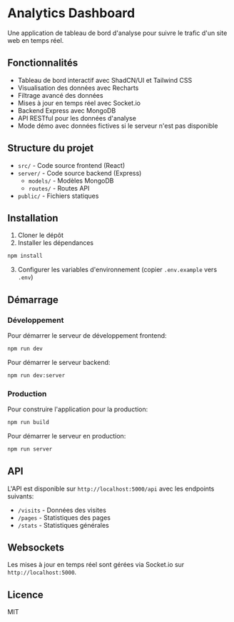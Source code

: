 # Analytics Dashboard

Une application de tableau de bord d'analyse pour suivre le trafic d'un site web en temps réel.

## Fonctionnalités

- Tableau de bord interactif avec ShadCN/UI et Tailwind CSS
- Visualisation des données avec Recharts
- Filtrage avancé des données
- Mises à jour en temps réel avec Socket.io
- Backend Express avec MongoDB
- API RESTful pour les données d'analyse
- Mode démo avec données fictives si le serveur n'est pas disponible

## Structure du projet

- `src/` - Code source frontend (React)
- `server/` - Code source backend (Express)
  - `models/` - Modèles MongoDB
  - `routes/` - Routes API
- `public/` - Fichiers statiques

## Installation

1. Cloner le dépôt
2. Installer les dépendances

```bash
npm install
```

3. Configurer les variables d'environnement (copier `.env.example` vers `.env`)

## Démarrage

### Développement

Pour démarrer le serveur de développement frontend:

```bash
npm run dev
```

Pour démarrer le serveur backend:

```bash
npm run dev:server
```

### Production

Pour construire l'application pour la production:

```bash
npm run build
```

Pour démarrer le serveur en production:

```bash
npm run server
```

## API

L'API est disponible sur `http://localhost:5000/api` avec les endpoints suivants:

- `/visits` - Données des visites
- `/pages` - Statistiques des pages
- `/stats` - Statistiques générales

## Websockets

Les mises à jour en temps réel sont gérées via Socket.io sur `http://localhost:5000`.

## Licence

MIT
